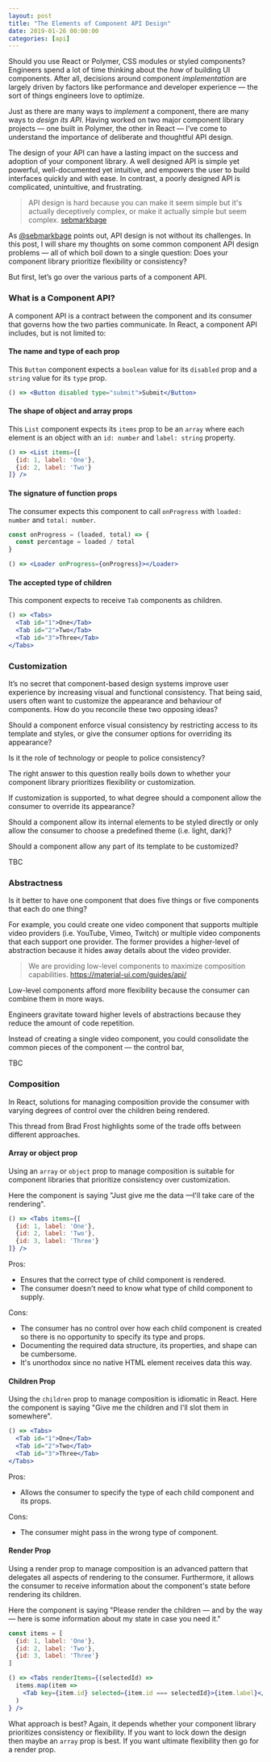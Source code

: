 ```yaml
---
layout: post
title: "The Elements of Component API Design"
date: 2019-01-26 00:00:00
categories: [api]
---
```


Should you use React or Polymer, CSS modules or styled components?  Engineers spend a lot of time thinking about the _how_ of building UI components. After all, decisions around component _implementation_ are largely driven by factors like performance and developer experience — the sort of things engineers love to optimize.

Just as there are many ways to _implement_ a component, there are many ways to _design its API_. Having worked on two major component library projects — one built in Polymer, the other in React — I’ve come to understand the importance of deliberate and thoughtful API design.

The design of your API can have a lasting impact on the success and adoption of your component library. A well designed API is simple yet powerful, well-documented yet intuitive, and empowers the user to build interfaces quickly and with ease. In contrast, a poorly designed API is complicated, unintuitive, and frustrating.

> API design is hard because you can make it seem simple but it's actually deceptively complex, or make it actually simple but seem complex.
[sebmarkbage](https://twitter.com/sebmarkbage/status/728433349337841665)

As [@sebmarkbage](https://twitter.com/sebmarkbage) points out, API design is not without its challenges. In this post, I will share my thoughts on some common component API design problems — all of which boil down to a single question: Does your component library prioritize flexibility or consistency?

But first, let’s go over the various parts of a component API.

### What is a Component API?

A component API is a contract between the component and its consumer that governs how the two parties communicate. In React, a component API includes, but is not limited to:

#### The name and type of each prop

This `Button` component expects a `boolean` value for its `disabled` prop and a `string` value for its `type` prop.
```jsx
() => <Button disabled type="submit">Submit</Button>
```

#### The shape of object and array props

This `List` component expects its `items` prop to be an `array` where each element is an object with an `id: number` and `label: string` property.

```jsx
() => <List items={[
  {id: 1, label: 'One'},
  {id: 2, label: 'Two'}
]} />
```

#### The signature of function props

The consumer expects this component to call `onProgress` with `loaded: number` and `total: number`.

```jsx
const onProgress = (loaded, total) => {
  const percentage = loaded / total
}

() => <Loader onProgress={onProgress}></Loader>
```

#### The accepted type of children

This component expects to receive `Tab` components as children.

```jsx
() => <Tabs>
  <Tab id="1">One</Tab>
  <Tab id="2">Two</Tab>
  <Tab id="3">Three</Tab>
</Tabs>
```

### Customization

It’s no secret that component-based design systems improve user experience by increasing visual and functional consistency. That being said, users often want to customize the appearance and behaviour of components. How do you reconcile these two opposing ideas?

Should a component enforce visual consistency by restricting access to its template and styles, or give the consumer options for overriding its appearance?

Is it the role of technology or people to police consistency?

The right answer to this question really boils down to whether your component library prioritizes flexibility or customization.

If customization is supported, to what degree should a component allow the consumer to override its appearance?

Should a component allow its internal elements to be styled directly or only allow the consumer to choose a predefined theme (i.e. light, dark)?

Should a component allow any part of its template to be customized?

TBC

### Abstractness

Is it better to have one component that does five things or five components that each do one thing?

For example, you could create one video component that supports multiple video providers (i.e. YouTube, Vimeo, Twitch) or multiple video components that each support one provider. The former provides a higher-level of abstraction because it hides away details about the video provider.

> We are providing low-level components to maximize composition capabilities.
https://material-ui.com/guides/api/

Low-level components afford more flexibility because the consumer can combine them in more ways.

Engineers gravitate toward higher levels of abstractions because they reduce the amount of code repetition.



Instead of creating a single video component, you could consolidate the common pieces of the component — the control bar,

TBC

### Composition

In React, solutions for managing composition provide the consumer with varying degrees of control over the children being rendered.

This thread from Brad Frost highlights some of the trade offs between different approaches.

#### Array or object prop

Using an `array` or `object` prop to manage composition is suitable for component libraries that prioritize consistency over customization.

Here the component is saying "Just give me the data —I'll take care of the rendering".

```jsx
() => <Tabs items={[
  {id: 1, label: 'One'},
  {id: 2, label: 'Two'},
  {id: 3, label: 'Three'}
]} />
```

Pros:
- Ensures that the correct type of child component is rendered.
- The consumer doesn't need to know what type of child component to supply.

Cons:
- The consumer has no control over how each child component is created so there is no opportunity to specify its type and props.
- Documenting the required data structure, its properties, and shape can be cumbersome.
- It's unorthodox since no native HTML element receives data this way.

#### Children Prop

Using the `children` prop to manage composition is idiomatic in React. Here the component is saying "Give me the children and I'll slot them in somewhere".

```jsx
() => <Tabs>
  <Tab id="1">One</Tab>
  <Tab id="2">Two</Tab>
  <Tab id="3">Three</Tab>
</Tabs>
```

Pros:
- Allows the consumer to specify the type of each child component and its props.

Cons:
- The consumer might pass in the wrong type of component.

#### Render Prop

Using a render prop to manage composition is an advanced pattern that delegates all aspects of rendering to the consumer. Furthermore, it allows the consumer to receive information about the component's state before rendering its children.

Here the component is saying "Please render the children — and by the way — here is some information about my state in case you need it."

```jsx
const items = [
  {id: 1, label: 'One'},
  {id: 2, label: 'Two'},
  {id: 3, label: 'Three'}
]

() => <Tabs renderItems={(selectedId) =>
  items.map(item =>
    <Tab key={item.id} selected={item.id === selectedId}>{item.label}</Tab>
  )
} />
```

What approach is best? Again, it depends whether your component library prioritizes consistency or flexibility. If you want to lock down the design then maybe an `array` prop is best. If you want ultimate flexibility then go for a render prop.

